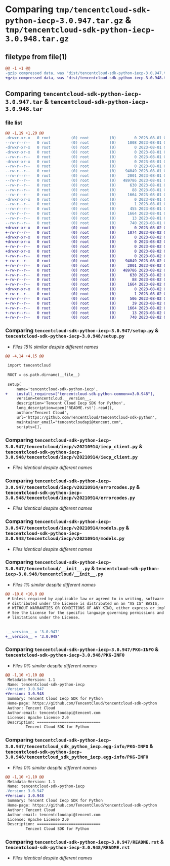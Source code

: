 # Comparing `tmp/tencentcloud-sdk-python-iecp-3.0.947.tar.gz` & `tmp/tencentcloud-sdk-python-iecp-3.0.948.tar.gz`

## filetype from file(1)

```diff
@@ -1 +1 @@
-gzip compressed data, was "dist/tencentcloud-sdk-python-iecp-3.0.947.tar", last modified: Tue Aug  1 00:50:08 2023, max compression
+gzip compressed data, was "dist/tencentcloud-sdk-python-iecp-3.0.948.tar", last modified: Wed Aug  2 00:31:29 2023, max compression
```

## Comparing `tencentcloud-sdk-python-iecp-3.0.947.tar` & `tencentcloud-sdk-python-iecp-3.0.948.tar`

### file list

```diff
@@ -1,19 +1,20 @@
-drwxr-xr-x   0 root         (0) root         (0)        0 2023-08-01 00:50:08.000000 tencentcloud-sdk-python-iecp-3.0.947/
--rw-r--r--   0 root         (0) root         (0)     1008 2023-08-01 00:50:08.000000 tencentcloud-sdk-python-iecp-3.0.947/setup.py
-drwxr-xr-x   0 root         (0) root         (0)        0 2023-08-01 00:50:08.000000 tencentcloud-sdk-python-iecp-3.0.947/tencentcloud/
-drwxr-xr-x   0 root         (0) root         (0)        0 2023-08-01 00:50:08.000000 tencentcloud-sdk-python-iecp-3.0.947/tencentcloud/iecp/
--rw-r--r--   0 root         (0) root         (0)        0 2023-08-01 00:50:08.000000 tencentcloud-sdk-python-iecp-3.0.947/tencentcloud/iecp/__init__.py
-drwxr-xr-x   0 root         (0) root         (0)        0 2023-08-01 00:50:08.000000 tencentcloud-sdk-python-iecp-3.0.947/tencentcloud/iecp/v20210914/
--rw-r--r--   0 root         (0) root         (0)        0 2023-08-01 00:50:08.000000 tencentcloud-sdk-python-iecp-3.0.947/tencentcloud/iecp/v20210914/__init__.py
--rw-r--r--   0 root         (0) root         (0)    94049 2023-08-01 00:50:08.000000 tencentcloud-sdk-python-iecp-3.0.947/tencentcloud/iecp/v20210914/iecp_client.py
--rw-r--r--   0 root         (0) root         (0)     2001 2023-08-01 00:50:08.000000 tencentcloud-sdk-python-iecp-3.0.947/tencentcloud/iecp/v20210914/errorcodes.py
--rw-r--r--   0 root         (0) root         (0)   489786 2023-08-01 00:50:08.000000 tencentcloud-sdk-python-iecp-3.0.947/tencentcloud/iecp/v20210914/models.py
--rw-r--r--   0 root         (0) root         (0)      630 2023-08-01 00:50:08.000000 tencentcloud-sdk-python-iecp-3.0.947/tencentcloud/__init__.py
--rw-r--r--   0 root         (0) root         (0)       88 2023-08-01 00:50:08.000000 tencentcloud-sdk-python-iecp-3.0.947/setup.cfg
--rw-r--r--   0 root         (0) root         (0)     1664 2023-08-01 00:50:08.000000 tencentcloud-sdk-python-iecp-3.0.947/PKG-INFO
-drwxr-xr-x   0 root         (0) root         (0)        0 2023-08-01 00:50:08.000000 tencentcloud-sdk-python-iecp-3.0.947/tencentcloud_sdk_python_iecp.egg-info/
--rw-r--r--   0 root         (0) root         (0)        1 2023-08-01 00:50:08.000000 tencentcloud-sdk-python-iecp-3.0.947/tencentcloud_sdk_python_iecp.egg-info/dependency_links.txt
--rw-r--r--   0 root         (0) root         (0)      455 2023-08-01 00:50:08.000000 tencentcloud-sdk-python-iecp-3.0.947/tencentcloud_sdk_python_iecp.egg-info/SOURCES.txt
--rw-r--r--   0 root         (0) root         (0)     1664 2023-08-01 00:50:08.000000 tencentcloud-sdk-python-iecp-3.0.947/tencentcloud_sdk_python_iecp.egg-info/PKG-INFO
--rw-r--r--   0 root         (0) root         (0)       13 2023-08-01 00:50:08.000000 tencentcloud-sdk-python-iecp-3.0.947/tencentcloud_sdk_python_iecp.egg-info/top_level.txt
--rw-r--r--   0 root         (0) root         (0)      740 2023-08-01 00:50:08.000000 tencentcloud-sdk-python-iecp-3.0.947/README.rst
+drwxr-xr-x   0 root         (0) root         (0)        0 2023-08-02 00:31:29.000000 tencentcloud-sdk-python-iecp-3.0.948/
+-rw-r--r--   0 root         (0) root         (0)     1074 2023-08-02 00:31:29.000000 tencentcloud-sdk-python-iecp-3.0.948/setup.py
+drwxr-xr-x   0 root         (0) root         (0)        0 2023-08-02 00:31:29.000000 tencentcloud-sdk-python-iecp-3.0.948/tencentcloud/
+drwxr-xr-x   0 root         (0) root         (0)        0 2023-08-02 00:31:29.000000 tencentcloud-sdk-python-iecp-3.0.948/tencentcloud/iecp/
+-rw-r--r--   0 root         (0) root         (0)        0 2023-08-02 00:31:29.000000 tencentcloud-sdk-python-iecp-3.0.948/tencentcloud/iecp/__init__.py
+drwxr-xr-x   0 root         (0) root         (0)        0 2023-08-02 00:31:29.000000 tencentcloud-sdk-python-iecp-3.0.948/tencentcloud/iecp/v20210914/
+-rw-r--r--   0 root         (0) root         (0)        0 2023-08-02 00:31:29.000000 tencentcloud-sdk-python-iecp-3.0.948/tencentcloud/iecp/v20210914/__init__.py
+-rw-r--r--   0 root         (0) root         (0)    94049 2023-08-02 00:31:29.000000 tencentcloud-sdk-python-iecp-3.0.948/tencentcloud/iecp/v20210914/iecp_client.py
+-rw-r--r--   0 root         (0) root         (0)     2001 2023-08-02 00:31:29.000000 tencentcloud-sdk-python-iecp-3.0.948/tencentcloud/iecp/v20210914/errorcodes.py
+-rw-r--r--   0 root         (0) root         (0)   489786 2023-08-02 00:31:29.000000 tencentcloud-sdk-python-iecp-3.0.948/tencentcloud/iecp/v20210914/models.py
+-rw-r--r--   0 root         (0) root         (0)      630 2023-08-02 00:31:29.000000 tencentcloud-sdk-python-iecp-3.0.948/tencentcloud/__init__.py
+-rw-r--r--   0 root         (0) root         (0)       88 2023-08-02 00:31:29.000000 tencentcloud-sdk-python-iecp-3.0.948/setup.cfg
+-rw-r--r--   0 root         (0) root         (0)     1664 2023-08-02 00:31:29.000000 tencentcloud-sdk-python-iecp-3.0.948/PKG-INFO
+drwxr-xr-x   0 root         (0) root         (0)        0 2023-08-02 00:31:29.000000 tencentcloud-sdk-python-iecp-3.0.948/tencentcloud_sdk_python_iecp.egg-info/
+-rw-r--r--   0 root         (0) root         (0)        1 2023-08-02 00:31:29.000000 tencentcloud-sdk-python-iecp-3.0.948/tencentcloud_sdk_python_iecp.egg-info/dependency_links.txt
+-rw-r--r--   0 root         (0) root         (0)      506 2023-08-02 00:31:29.000000 tencentcloud-sdk-python-iecp-3.0.948/tencentcloud_sdk_python_iecp.egg-info/SOURCES.txt
+-rw-r--r--   0 root         (0) root         (0)       39 2023-08-02 00:31:29.000000 tencentcloud-sdk-python-iecp-3.0.948/tencentcloud_sdk_python_iecp.egg-info/requires.txt
+-rw-r--r--   0 root         (0) root         (0)     1664 2023-08-02 00:31:29.000000 tencentcloud-sdk-python-iecp-3.0.948/tencentcloud_sdk_python_iecp.egg-info/PKG-INFO
+-rw-r--r--   0 root         (0) root         (0)       13 2023-08-02 00:31:29.000000 tencentcloud-sdk-python-iecp-3.0.948/tencentcloud_sdk_python_iecp.egg-info/top_level.txt
+-rw-r--r--   0 root         (0) root         (0)      740 2023-08-02 00:31:29.000000 tencentcloud-sdk-python-iecp-3.0.948/README.rst
```

### Comparing `tencentcloud-sdk-python-iecp-3.0.947/setup.py` & `tencentcloud-sdk-python-iecp-3.0.948/setup.py`

 * *Files 15% similar despite different names*

```diff
@@ -4,14 +4,15 @@
 
 import tencentcloud
 
 ROOT = os.path.dirname(__file__)
 
 setup(
     name='tencentcloud-sdk-python-iecp',
+    install_requires=["tencentcloud-sdk-python-common==3.0.948"],
     version=tencentcloud.__version__,
     description='Tencent Cloud Iecp SDK for Python',
     long_description=open('README.rst').read(),
     author='Tencent Cloud',
     url='https://github.com/TencentCloud/tencentcloud-sdk-python',
     maintainer_email="tencentcloudapi@tencent.com",
     scripts=[],
```

### Comparing `tencentcloud-sdk-python-iecp-3.0.947/tencentcloud/iecp/v20210914/iecp_client.py` & `tencentcloud-sdk-python-iecp-3.0.948/tencentcloud/iecp/v20210914/iecp_client.py`

 * *Files identical despite different names*

### Comparing `tencentcloud-sdk-python-iecp-3.0.947/tencentcloud/iecp/v20210914/errorcodes.py` & `tencentcloud-sdk-python-iecp-3.0.948/tencentcloud/iecp/v20210914/errorcodes.py`

 * *Files identical despite different names*

### Comparing `tencentcloud-sdk-python-iecp-3.0.947/tencentcloud/iecp/v20210914/models.py` & `tencentcloud-sdk-python-iecp-3.0.948/tencentcloud/iecp/v20210914/models.py`

 * *Files identical despite different names*

### Comparing `tencentcloud-sdk-python-iecp-3.0.947/tencentcloud/__init__.py` & `tencentcloud-sdk-python-iecp-3.0.948/tencentcloud/__init__.py`

 * *Files 1% similar despite different names*

```diff
@@ -10,8 +10,8 @@
 # Unless required by applicable law or agreed to in writing, software
 # distributed under the License is distributed on an "AS IS" BASIS,
 # WITHOUT WARRANTIES OR CONDITIONS OF ANY KIND, either express or implied.
 # See the License for the specific language governing permissions and
 # limitations under the License.
 
 
-__version__ = '3.0.947'
+__version__ = '3.0.948'
```

### Comparing `tencentcloud-sdk-python-iecp-3.0.947/PKG-INFO` & `tencentcloud-sdk-python-iecp-3.0.948/PKG-INFO`

 * *Files 0% similar despite different names*

```diff
@@ -1,10 +1,10 @@
 Metadata-Version: 1.1
 Name: tencentcloud-sdk-python-iecp
-Version: 3.0.947
+Version: 3.0.948
 Summary: Tencent Cloud Iecp SDK for Python
 Home-page: https://github.com/TencentCloud/tencentcloud-sdk-python
 Author: Tencent Cloud
 Author-email: tencentcloudapi@tencent.com
 License: Apache License 2.0
 Description: ============================
         Tencent Cloud SDK for Python
```

### Comparing `tencentcloud-sdk-python-iecp-3.0.947/tencentcloud_sdk_python_iecp.egg-info/PKG-INFO` & `tencentcloud-sdk-python-iecp-3.0.948/tencentcloud_sdk_python_iecp.egg-info/PKG-INFO`

 * *Files 0% similar despite different names*

```diff
@@ -1,10 +1,10 @@
 Metadata-Version: 1.1
 Name: tencentcloud-sdk-python-iecp
-Version: 3.0.947
+Version: 3.0.948
 Summary: Tencent Cloud Iecp SDK for Python
 Home-page: https://github.com/TencentCloud/tencentcloud-sdk-python
 Author: Tencent Cloud
 Author-email: tencentcloudapi@tencent.com
 License: Apache License 2.0
 Description: ============================
         Tencent Cloud SDK for Python
```

### Comparing `tencentcloud-sdk-python-iecp-3.0.947/README.rst` & `tencentcloud-sdk-python-iecp-3.0.948/README.rst`

 * *Files identical despite different names*

